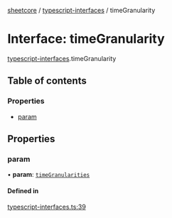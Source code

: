 [sheetcore](../docs.md) / [typescript-interfaces](../modules/typescript_interfaces.md) / timeGranularity

# Interface: timeGranularity

[typescript-interfaces](../modules/typescript_interfaces.md).timeGranularity

## Table of contents

### Properties

- [param](typescript_interfaces.timeGranularity.md#param)

## Properties

### param

• **param**: [`timeGranularities`](../enums/typescript_interfaces.timeGranularities.md)

#### Defined in

[typescript-interfaces.ts:39](https://github.com/texas-mcallen-mission/sheetCore/blob/3951f92/typescript-interfaces.ts#L39)
